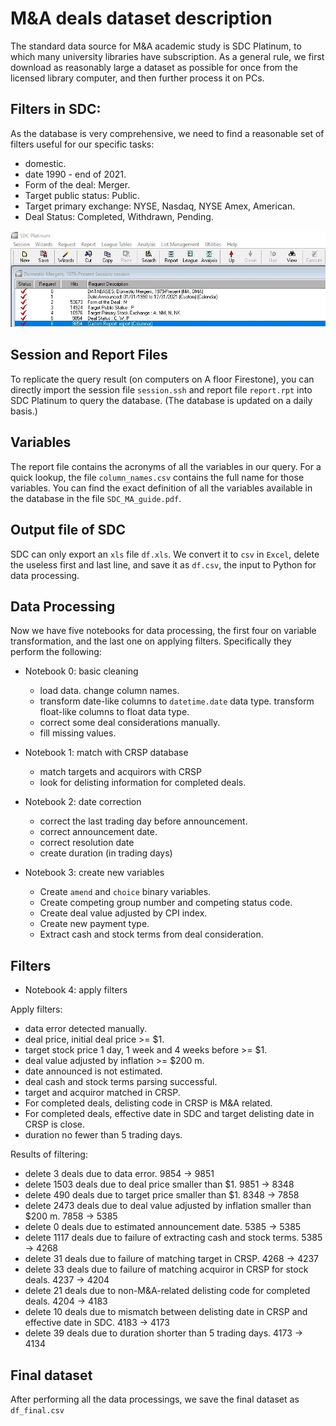 # M&A deals dataset description

The standard data source for M&A academic study is SDC Platinum, to which many university libraries have subscription. As a general rule, we first download as reasonably large a dataset as possible for once from the licensed library computer, and then further process it on PCs. 


## Filters in SDC:

As the database is very comprehensive, we need to find a reasonable set of filters useful for our specific tasks:

- domestic.
- date 1990 - end of 2021.
- Form of the deal: Merger. 
- Target public status: Public. 
- Target primary exchange: NYSE, Nasdaq, NYSE Amex, American.
- Deal Status: Completed, Withdrawn, Pending.

![SDC filters](SDC_filters.jpeg?raw=true)



## Session and Report Files
To replicate the query result (on computers on A floor Firestone), you can directly import the session file `session.ssh` and report file `report.rpt` into SDC Platinum to query the database. (The database is updated on a daily basis.)

## Variables
The report file contains the acronyms of all the variables in our query. For a quick lookup, the file `column_names.csv` contains the full name for those variables. You can find the exact definition of all the variables available in the database in the file `SDC_MA_guide.pdf`.


## Output file of SDC
SDC can only export an `xls` file `df.xls`. We convert it to `csv` in `Excel`, delete the useless first and last line, and save it as `df.csv`, the input to Python for data processing.

## Data Processing
Now we have five notebooks for data processing, the first four on variable transformation, and the last one on applying filters. Specifically they perform the following:

- Notebook 0: basic cleaning

  - load data. change column names.
  - transform date-like columns to `datetime.date` data type. transform float-like columns to float data type.
  - correct some deal considerations manually.
  - fill missing values.
  
- Notebook 1: match with CRSP database

  - match targets and acquirors with CRSP
  - look for delisting information for completed deals.
  
- Notebook 2: date correction

  - correct the last trading day before announcement.
  - correct announcement date.
  - correct resolution date
  - create duration (in trading days)
  
- Notebook 3: create new variables

  - Create `amend` and `choice` binary variables.
  - Create competing group number and competing status code.
  - Create deal value adjusted by CPI index.
  - Create new payment type.
  - Extract cash and stock terms from deal consideration.
  
## Filters
- Notebook 4: apply filters

Apply filters:

- data error detected manually.
- deal price, initial deal price >= \$1. 
- target stock price 1 day, 1 week and 4 weeks before >= \$1.
- deal value adjusted by inflation >= \$200 m.
- date announced is not estimated.
- deal cash and stock terms parsing successful.
- target and acquiror matched in CRSP.
- For completed deals, delisting code in CRSP is M&A related.
- For completed deals, effective date in SDC and target delisting date in CRSP is close. 
- duration no fewer than 5 trading days.


Results of filtering:

- delete 3 deals due to data error. 9854 -> 9851
- delete 1503 deals due to deal price smaller than \$1. 9851 -> 8348
- delete 490 deals due to target price smaller than \$1. 8348 -> 7858
- delete 2473 deals due to deal value adjusted by inflation smaller than $200 m. 7858 -> 5385
- delete 0 deals due to estimated announcement date. 5385 -> 5385
- delete 1117 deals due to failure of extracting cash and stock terms. 5385 -> 4268
- delete 31 deals due to failure of matching target in CRSP. 4268 -> 4237
- delete 33 deals due to failure of matching acquiror in CRSP for stock deals. 4237 -> 4204
- delete 21 deals due to non-M&A-related delisting code for completed deals. 4204 -> 4183
- delete 10 deals due to mismatch between delisting date in CRSP and effective date in SDC. 4183 -> 4173
- delete 39 deals due to duration shorter than 5 trading days. 4173 -> 4134


## Final dataset
After performing all the data processings, we save the final dataset as `df_final.csv`
